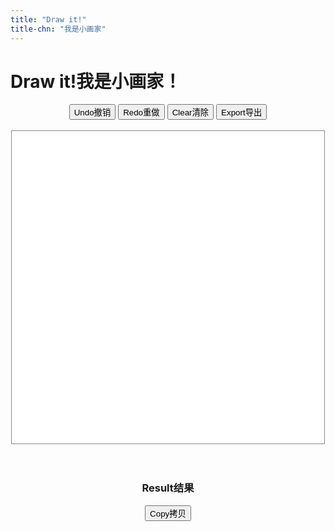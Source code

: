 ```yaml
---
title: "Draw it!"
title-chn: "我是小画家"
---
```


<style>
    #canvas {
      background: #fff;
      border: 1px solid #888;
      cursor: crosshair;
      display: block;
      width: 500px;
      height: 500px;
      image-rendering: pixelated;
    }
    #display_result {
      width: 500px;
      font-size: 10px;
      font-family: 'Noto Sans Mono', 'Noto Sans Symbols2', monospace;
      text-align: center;
    }
</style>

# <span class="eng">Draw it!</span><span class="chn">我是小画家！</span>

<div style="text-align: center">
    <button id="undoBtn" title="Undo (Cmd/Ctrl+Z)"><span class="eng">Undo</span><span class="chn">撤销</span></button>
    <button id="redoBtn" title="Redo (Cmd/Ctrl+Shift+Z)"><span class="eng">Redo</span><span class="chn">重做</span></button>
    <button id="clearBtn"><span class="eng">Clear</span><span class="chn">清除</span></button>
    <button id="exportBtn"><span class="eng">Export</span><span class="chn">导出</span></button>
    <br><br>
    <div style="display: flex; align-items: center; flex-direction: column;">
    <canvas id="canvas" width="100" height="100"></canvas>
    <br><br>
    <h3><span class="eng">Result</span><span class="chn">结果</span></h3>
    <button id="copyBtn" title="Copy output text (Cmd/Ctrl+C)"><span class="eng">Copy</span><span class="chn">拷贝</span></button>
    <br>
    <div id="display_result" readonly></div>
    </div>
</div>

<script src="./main.js"></script>